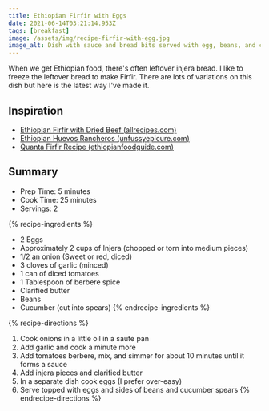 ```yaml
---
title: Ethiopian Firfir with Eggs
date: 2021-06-14T03:21:14.953Z
tags: [breakfast]
image: /assets/img/recipe-firfir-with-egg.jpg
image_alt: Dish with sauce and bread bits served with egg, beans, and cucumber.
---
```

When we get Ethiopian food, there's often leftover injera bread. I like to freeze the leftover bread to make Firfir. There are lots of variations on this dish but here is the latest way I've made it.

## Inspiration
- <a href="https://www.allrecipes.com/recipe/254856/ethiopian-firfir-with-dried-beef-quanta-firfir/" rel="noopener noreferrer">Ethiopian Firfir with Dried Beef (allrecipes.com)</a>
- <a href="http://unfussyepicure.com/2015/09/ethiopian-huevos-rancheros-firfir-with-egg.html" rel="noopener noreferrer">Ethiopian Huevos Rancheros (unfussyepicure.com)</a>
- <a href="https://ethiopianfoodguide.com/quanta-firfir/" rel="noopener noreferrer">Quanta Firfir Recipe (ethiopianfoodguide.com)</a>

## Summary
- Prep Time: 5 minutes
- Cook Time: 25 minutes
- Servings: 2

{% recipe-ingredients %}
* 2 Eggs
* Approximately 2 cups of Injera (chopped or torn into medium pieces)
* 1/2 an onion (Sweet or red, diced)
* 3 cloves of garlic (minced)
* 1 can of diced tomatoes
* 1 Tablespoon of berbere spice
* Clarified butter
* Beans
* Cucumber (cut into spears)
{% endrecipe-ingredients %}

{% recipe-directions %}
1. Cook onions in a little oil in a saute pan
1. Add garlic and cook a minute more
1. Add tomatoes berbere, mix, and simmer for about 10 minutes until it forms a sauce
1. Add injera pieces and clarified butter
1. In a separate dish cook eggs (I prefer over-easy)
1. Serve topped with eggs and sides of beans and cucumber spears
{% endrecipe-directions %}
